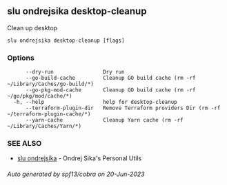 ## slu ondrejsika desktop-cleanup

Clean up desktop

```
slu ondrejsika desktop-cleanup [flags]
```

### Options

```
      --dry-run                Dry run
      --go-build-cache         Cleanup GO build cache (rm -rf  ~/Library/Caches/go-build/*)
      --go-pkg-mod-cache       Cleanup GO build cache (rm -rf  ~/go/pkg/mod/cache/*)
  -h, --help                   help for desktop-cleanup
      --terraform-plugin-dir   Remove Terraform providers Dir (rm -rf  ~/terraform-plugin-cache/*)
      --yarn-cache             Cleanup Yarn cache (rm -rf  ~/Library/Caches/Yarn/*)
```

### SEE ALSO

* [slu ondrejsika](slu_ondrejsika.md)	 - Ondrej Sika's Personal Utils

###### Auto generated by spf13/cobra on 20-Jun-2023
